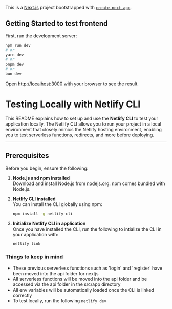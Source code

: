 This is a [Next.js](https://nextjs.org) project bootstrapped with [`create-next-app`](https://github.com/vercel/next.js/tree/canary/packages/create-next-app).

## Getting Started to test frontend

First, run the development server:

```bash
npm run dev
# or
yarn dev
# or
pnpm dev
# or
bun dev
```

Open [http://localhost:3000](http://localhost:3000) with your browser to see the result.

# Testing Locally with Netlify CLI

This README explains how to set up and use the **Netlify CLI** to test your application locally. The Netlify CLI allows you to run your project in a local environment that closely mimics the Netlify hosting environment, enabling you to test serverless functions, redirects, and more before deploying.

---

## Prerequisites

Before you begin, ensure the following:

1. **Node.js and npm installed**  
   Download and install Node.js from [nodejs.org](https://nodejs.org). npm comes bundled with Node.js.

2. **Netlify CLI installed**  
   You can install the CLI globally using npm:  
   ```bash
   npm install -g netlify-cli

3. **Initialize Netlify CLI in application**  
   Once you have installed the CLI, run the following to intialize the CLI in your application with:  
   ```bash
   netlify link

### Things to keep in mind

- These previous serverless functions such as 'login' and 'register' have been moved into the api folder for nextjs
- All serverless functions will be moved into the api folder and be accessed via the api folder in the src/app directory
- All env variables will be automatically loaded once the CLI is linked correctly
- To test locally, run the following `netlify dev`
 